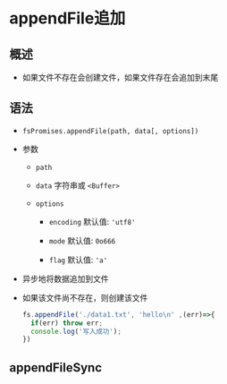 # appendFile追加

## 概述

+ 如果文件不存在会创建文件，如果文件存在会追加到末尾

## 语法

+ `fsPromises.appendFile(path, data[, options])`

+ 参数

  + `path`

  + `data` 字符串或 `<Buffer>`

  + `options`

    + `encoding` 默认值: `'utf8'`

    + `mode` 默认值: `0o666`

    + `flag` 默认值: `'a'`

+ 异步地将数据追加到文件

+ 如果该文件尚不存在，则创建该文件

    ```js
    fs.appendFile('./data1.txt', 'hello\n' ,(err)=>{
      if(err) throw err;
      console.log('写入成功');
    })
    ```

## appendFileSync
